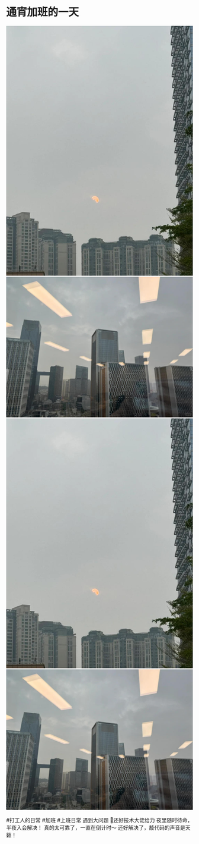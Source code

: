 # 通宵加班的一天

![](img/f8d156a5-d05c-4bd6-ad4d-80baf33b8e30.jpg)
![](img/496f028a-3b32-44c7-8d6c-1c87bb843a51.jpg)
![](img/2f148673-1871-4b53-a784-6d428aee1ea6.jpg)
![](img/cb83b7c6-cee7-4e20-a305-3a365b77528b.jpg)

#打工人的日常 #加班 #上班日常
遇到大问题 🙋还好技术大佬给力
夜里随时待命，半夜入会解决！
真的太可靠了，一直在倒计时～
还好解决了，敲代码的声音是天籁！